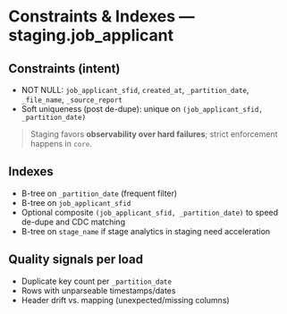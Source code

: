 # Constraints & Indexes — staging.job_applicant

## Constraints (intent)
- NOT NULL: `job_applicant_sfid`, `created_at`, `_partition_date`, `_file_name`, `_source_report`
- Soft uniqueness (post de-dupe): unique on `(job_applicant_sfid, _partition_date)`

> Staging favors **observability over hard failures**; strict enforcement happens in `core`.

## Indexes
- B-tree on `_partition_date` (frequent filter)
- B-tree on `job_applicant_sfid`
- Optional composite `(job_applicant_sfid, _partition_date)` to speed de-dupe and CDC matching
- B-tree on `stage_name` if stage analytics in staging need acceleration

## Quality signals per load
- Duplicate key count per `_partition_date`
- Rows with unparseable timestamps/dates
- Header drift vs. mapping (unexpected/missing columns)
